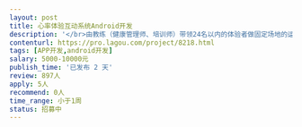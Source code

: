 ```yaml
---                
layout: post       
title: 心率体验互动系统Android开发           
description: '</br>由教练（健康管理师、培训师）带领24名以内的体验者做固定场地的运动项目，所有体验者的即时心率，最大心率百分比，运动时段的靶心率时间占比，能够实时体现在屏幕上，并能够让受试者看见（屏幕尺寸需要支持），以便调整控制，体验结束后有排名，教练点评分析。</br>能够录入人员信息，包括姓名、性别、年龄</br>能够设置热身阶段、锻炼阶段、拉伸阶段时间</br>19寸1920*1080安卓主机，利用和蓝牙通信和WIFI通信，与厂家路由器相连。屏幕内容通过HDMI接口连接65”或75”高清电视展示；</br>具备安卓平板程序经验，有蓝牙开发经验者优先</br>'     
contenturl: https://pro.lagou.com/project/8218.html      
tags: [APP开发,android开发]            
salary: 5000-10000元          
publish_time: '已发布 2 天'         
review: 897人                   
apply: 5人                   
recommend: 0人                   
time_range: 小于1周              
status: 招募中                  
---                 
```

